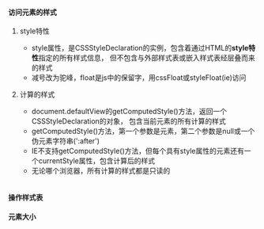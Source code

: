 #### 访问元素的样式
1. style特性
   + style属性，是CSSStyleDeclaration的实例，包含着通过HTML的**style特性**指定的所有样式信息，
     但不包含与外部样式表或嵌入样式表经层叠而来的样式
   + 减号改为驼峰，float是js中的保留字，用cssFloat或styleFloat(ie)访问

2. 计算的样式
   + document.defaultView的getComputedStyle()方法，返回一个CSSStyleDeclaration的对象，
     包含当前元素的所有计算的样式
   + getComputedStyle()方法，第一个参数是元素，第二个参数是null或一个伪元素字符串(':after')
   + IE不支持getComputedStyle()方法，但每个具有style属性的元素还有一个currentStyle属性，包含计算后的样式
   + 无论哪个浏览器，所有计算的样式都是只读的
   ```
   ```

#### 操作样式表
#### 元素大小

